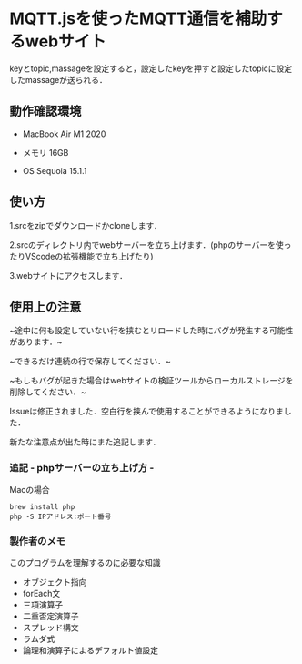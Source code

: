 # MQTT.jsを使ったMQTT通信を補助するwebサイト

keyとtopic,massageを設定すると，設定したkeyを押すと設定したtopicに設定したmassageが送られる．

## 動作確認環境

- MacBook Air M1 2020

- メモリ 16GB

- OS Sequoia 15.1.1

## 使い方

1.srcをzipでダウンロードかcloneします．

2.srcのディレクトリ内でwebサーバーを立ち上げます．(phpのサーバーを使ったりVScodeの拡張機能で立ち上げたり)

3.webサイトにアクセスします．

## 使用上の注意

~途中に何も設定していない行を挟むとリロードした時にバグが発生する可能性があります．~

~できるだけ連続の行で保存してください．~

~もしもバグが起きた場合はwebサイトの検証ツールからローカルストレージを削除してください．~

Issueは修正されました．空白行を挟んで使用することができるようになりました．

新たな注意点が出た時にまた追記します．

### 追記 - phpサーバーの立ち上げ方 -

Macの場合

```
brew install php
php -S IPアドレス:ポート番号
```

### 製作者のメモ

このプログラムを理解するのに必要な知識

- オブジェクト指向
- forEach文
- 三項演算子
- 二重否定演算子
- スプレッド構文
- ラムダ式
- 論理和演算子によるデフォルト値設定
